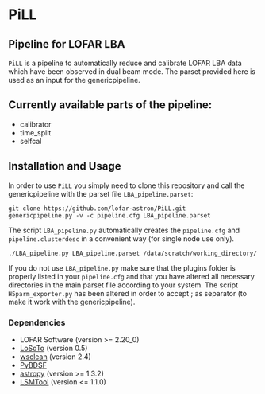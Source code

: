 # PiLL #
## Pipeline for LOFAR LBA ##

`PiLL` is a pipeline to automatically reduce and calibrate LOFAR LBA data which have been observed in dual beam mode.
The parset provided here is used as an input for the genericpipeline.

Currently available parts of the pipeline:
------------------------------------------
* calibrator
* time_split
* selfcal

Installation and Usage
----------------------
In order to use `PiLL` you simply need to clone this repository and call the genericpipeline with the parset file `LBA_pipeline.parset`:

    git clone https://github.com/lofar-astron/PiLL.git
    genericpipeline.py -v -c pipeline.cfg LBA_pipeline.parset

The script `LBA_pipeline.py` automatically creates the `pipeline.cfg` and `pipeline.clusterdesc` in a convenient way (for single node use only).

    ./LBA_pipeline.py LBA_pipeline.parset /data/scratch/working_directory/
    
If you do not use `LBA_pipeline.py` make sure that the plugins folder is properly listed in your `pipeline.cfg` and that you have altered all necessary directories in the main parset file according to your system.
The script `H5parm_exporter.py` has been altered in order to accept ; as separator (to make it work with the genericpipeline).

### Dependencies

* LOFAR Software (version >= 2.20_0)
* [LoSoTo](https://github.com/revoltek/losoto) (version 0.5)
* [wsclean](https://sourceforge.net/projects/wsclean) (version 2.4)
* [PyBDSF](https://github.com/lofar-astron/PyBDSF)
* [astropy](http://www.astropy.org/) (version >= 1.3.2)
* [LSMTool](https://github.com/darafferty/LSMTool) (version <= 1.1.0)
